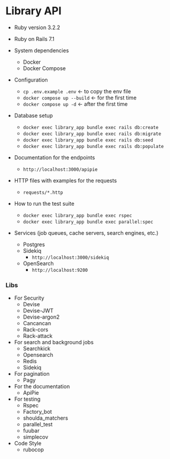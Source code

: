 # Library API

* Ruby version 3.2.2
* Ruby on Rails 7.1

* System dependencies
  * Docker
  * Docker Compose

* Configuration
  * `cp .env.example .env` <- to copy the env file
  * `docker compose up --build` <- for the first time
  * `docker compose up -d` <- after the first time

* Database setup
  * `docker exec library_app bundle exec rails db:create`
  * `docker exec library_app bundle exec rails db:migrate`
  * `docker exec library_app bundle exec rails db:seed`
  * `docker exec library_app bundle exec rails db:populate`

* Documentation for the endpoints
  * `http://localhost:3000/apipie`

* HTTP files with examples for the requests
  * `requests/*.http`

* How to run the test suite
  * `docker exec library_app bundle exec rspec`
  * `docker exec library_app bundle exec parallel:spec`

* Services (job queues, cache servers, search engines, etc.)
  * Postgres
  * Sidekiq
    * `http://localhost:3000/sidekiq`
  * OpenSearch
    * `http://localhost:9200`

### Libs
* For Security
  * Devise
  * Devise-JWT
  * Devise-argon2
  * Cancancan
  * Rack-cors
  * Rack-attack
* For search and background jobs
  * Searchkick
  * Opensearch
  * Redis
  * Sidekiq
* For pagination
  * Pagy
* For the documentation
  * ApiPie
* For testing
  * Rspec
  * Factory_bot
  * shoulda_matchers
  * parallel_test
  * fuubar
  * simplecov
* Code Style
  * rubocop